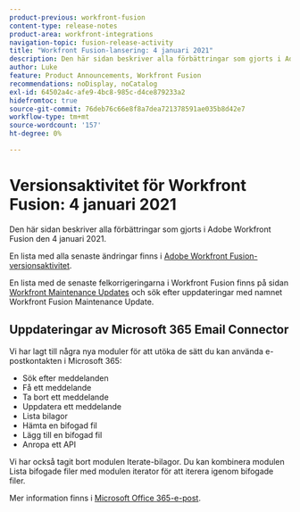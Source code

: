 ```yaml
---
product-previous: workfront-fusion
content-type: release-notes
product-area: workfront-integrations
navigation-topic: fusion-release-activity
title: "Workfront Fusion-lansering: 4 januari 2021"
description: Den här sidan beskriver alla förbättringar som gjorts i Adobe Workfront Fusion den 4 januari 2021.
author: Luke
feature: Product Announcements, Workfront Fusion
recommendations: noDisplay, noCatalog
exl-id: 64502a4c-afe9-4bc8-985c-d4ce879233a2
hidefromtoc: true
source-git-commit: 76deb76c66e8f8a7dea721378591ae035b8d42e7
workflow-type: tm+mt
source-wordcount: '157'
ht-degree: 0%

---
```


# Versionsaktivitet för Workfront Fusion: 4 januari 2021

Den här sidan beskriver alla förbättringar som gjorts i Adobe Workfront Fusion den 4 januari 2021.

En lista med alla senaste ändringar finns i [Adobe Workfront Fusion-versionsaktivitet](../../../product-announcements/product-releases/fusion-release-activity/fusion-release-activity.md).

En lista med de senaste felkorrigeringarna i Workfront Fusion finns på sidan [Workfront Maintenance Updates](https://experienceleague.adobe.com/docs/workfront-known-issues/releases/current-updates.html) och sök efter uppdateringar med namnet Workfront Fusion Maintenance Update.

## Uppdateringar av Microsoft 365 Email Connector

Vi har lagt till några nya moduler för att utöka de sätt du kan använda e-postkontakten i Microsoft 365:

* Sök efter meddelanden
* Få ett meddelande
* Ta bort ett meddelande
* Uppdatera ett meddelande
* Lista bilagor
* Hämta en bifogad fil
* Lägg till en bifogad fil
* Anropa ett API

Vi har också tagit bort modulen Iterate-bilagor. Du kan kombinera modulen Lista bifogade filer med modulen iterator för att iterera igenom bifogade filer.

Mer information finns i [Microsoft Office 365-e-post](../../../workfront-fusion/apps-and-their-modules/microsoft-365-email-modules.md).
